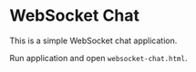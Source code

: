 # WebSocket Chat

This is a simple WebSocket chat application. 

Run application and open `websocket-chat.html`. 

